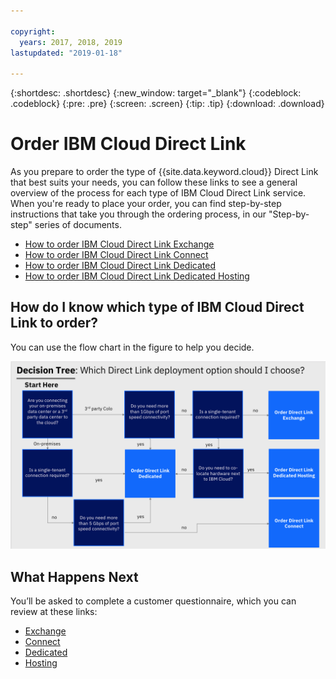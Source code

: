 ```yaml
---

copyright:
  years: 2017, 2018, 2019
lastupdated: "2019-01-18"

---
```


{:shortdesc: .shortdesc}
{:new_window: target="_blank"}
{:codeblock: .codeblock}
{:pre: .pre}
{:screen: .screen}
{:tip: .tip}
{:download: .download}

# Order IBM Cloud Direct Link

As you prepare to order the type of {{site.data.keyword.cloud}} Direct Link that best suits your needs, you can follow these links to see a general overview of the process for each type of IBM Cloud Direct Link service. When you're ready to place your order, you can find step-by-step instructions that take you through the ordering process, in our "Step-by-step" series of documents.

* [How to order IBM Cloud Direct Link Exchange](order-cloud-exchange.html)
* [How to order IBM Cloud Direct Link Connect](order-connect.html)
* [How to order IBM Cloud Direct Link Dedicated](order-nsp.html)
* [How to order IBM Cloud Direct Link Dedicated Hosting](order-colocation.html)

## How do I know which type of IBM Cloud Direct Link to order?

You can use the flow chart in the figure to help you decide.

![direct-link-decision-tree](/images/direct-link-decision-tree.png)


## What Happens Next

You’ll be asked to complete a customer questionnaire, which you can review at these links:

* [Exchange](questionnaire-exchange.html)
* [Connect](questionnaire-connect.html)
* [Dedicated](questionnaire-dedicated.html)
* [Hosting](questionnaire-dedicated-hosting.html)
